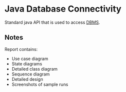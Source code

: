 # Java Database Connectivity
Standard java API that is used to access [DBMS](https://github.com/elsayed5454/DBMS).
## Notes
Report contains:
- Use case diagram
- State diagrams
- Detailed class diagram
- Sequence diagram
- Detailed design
- Screenshots of sample runs
